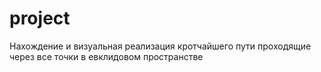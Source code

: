 # project

Нахождение и визуальная реализация кротчайшего пути проходящие через все точки в евклидовом пространстве
